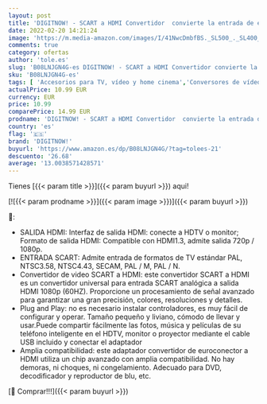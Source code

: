 ```yaml
---
layout: post
title: 'DIGITNOW! - SCART a HDMI Convertidor  convierte la entrada de euroconector analógica en salida HDMI 720P / 1080p  60Hz   para HDTV STB VHS Xbox PS3 Sky Blu-ray DVD Player monitor proyector'
date: 2022-02-20 14:21:24
image: 'https://m.media-amazon.com/images/I/41NwcDmbfBS._SL500_._SL400_.jpg'
comments: true
category: ofertas
author: 'tole.es'
slug: 'B08LNJGN4G-es DIGITNOW! - SCART a HDMI Convertidor convierte la entrada...'
sku: 'B08LNJGN4G-es'
tags: [ 'Accesorios para TV, vídeo y home cinema','Conversores de vídeo','Electrónica','TV, vídeo y home cinema','digitnow!','xbox', ]
actualPrice: 10.99 EUR
currency: EUR
price: 10.99
comparePrice: 14.99 EUR
prodname: 'DIGITNOW! - SCART a HDMI Convertidor  convierte la entrada de euroconector analógica en salida HDMI 720P / 1080p  60Hz   para HDTV STB VHS Xbox PS3 Sky Blu-ray DVD Player monitor proyector'
country: 'es'
flag: '🇪🇸'
brand: 'DIGITNOW!'
buyurl: 'https://www.amazon.es/dp/B08LNJGN4G/?tag=tolees-21'
descuento: '26.68'
average: '13.0038571428571'
---
```


Tienes [{{< param title >}}]({{< param buyurl >}}) aqui!

[![{{< param prodname >}}]({{< param image >}})]({{< param buyurl >}})

🔎:

- SALIDA HDMI: Interfaz de salida HDMI: conecte a HDTV o monitor; Formato de salida HDMI: Compatible con HDMI1.3, admite salida 720p / 1080p.
- ENTRADA SCART: Admite entrada de formatos de TV estándar PAL, NTSC3.58, NTSC4.43, SECAM, PAL / M, PAL / N.
- Convertidor de video SCART a HDMI: este convertidor SCART a HDMI es un convertidor universal para entrada SCART analógica a salida HDMI 1080p (60HZ). Proporcione un procesamiento de señal avanzado para garantizar una gran precisión, colores, resoluciones y detalles.
- Plug and Play: no es necesario instalar controladores, es muy fácil de configurar y operar. Tamaño pequeño y liviano, cómodo de llevar y usar.Puede compartir fácilmente las fotos, música y películas de su teléfono inteligente en el HDTV, monitor o proyector mediante el cable USB incluido y conectar el adaptador
- Amplia compatibilidad: este adaptador convertidor de euroconector a HDMI utiliza un chip avanzado con amplia compatibilidad. No hay demoras, ni choques, ni congelamiento. Adecuado para DVD, decodificador y reproductor de blu, etc.

[🛒 Comprar!!!]({{< param buyurl >}})

